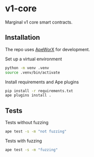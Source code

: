 # v1-core

Marginal v1 core smart contracts.

## Installation

The repo uses [ApeWorX](https://github.com/apeworx/ape) for development.

Set up a virtual environment

```sh
python -m venv .venv
source .venv/bin/activate
```

Install requirements and Ape plugins

```sh
pip install -r requirements.txt
ape plugins install .
```

## Tests

Tests without fuzzing

```sh
ape test -s -m "not fuzzing"
```

Tests with fuzzing

```sh
ape test -s -m "fuzzing"
```
